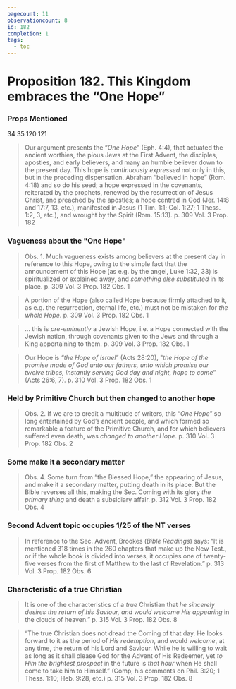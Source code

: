 ```yaml
---
pagecount: 11
observationcount: 8
id: 182
completion: 1
tags:
  - toc
---
```

# Proposition 182. This Kingdom embraces the “One Hope”

### Props Mentioned
34 35 120 121

>Our argument presents the “*One Hope*” (Eph. 4:4), that actuated the ancient worthies, the pious Jews at the First Advent, the disciples, apostles, and early believers, and many an humble believer down to the present day. This hope is *continuously expressed* not only in this, but in the preceding dispensation. Abraham “believed in hope” (Rom. 4:18) and so do his seed; a hope expressed in the covenants, reiterated by the prophets, renewed by the resurrection of Jesus Christ, and preached by the apostles; a hope centred in God (Jer. 14:8 and 17:7, 13, etc.), manifested in Jesus (1 Tim. 1:1; Col. 1:27; 1 Thess. 1:2, 3, etc.), and wrought by the Spirit (Rom. 15:13).
>p. 309 Vol. 3 Prop. 182 
### Vagueness about the "One Hope"
>Obs. 1. Much vagueness exists among believers at the present day in reference to this Hope, owing to the simple fact that the announcement of this Hope (as e.g. by the angel, Luke 1:32, 33) is spiritualized or explained away, and *something else substituted* in its place.
>p. 309 Vol. 3 Prop. 182 Obs. 1

>A portion of the Hope (also called Hope because firmly attached to it, as e.g. the resurrection, eternal life, etc.) must not be mistaken for *the whole Hope*.
>p. 309 Vol. 3 Prop. 182 Obs. 1

>... this is *pre-eminently* a Jewish Hope, i.e. a Hope connected with the Jewish nation, through covenants given to the Jews and through a King appertaining to them.
>p. 309 Vol. 3 Prop. 182 Obs. 1

>Our Hope is “*the Hope of Israel*” (Acts 28:20), "*the Hope of the promise made of God unto our fathers, unto which promise our twelve tribes, instantly serving God day and night, hope to come*” (Acts 26:6, 7).
>p. 310 Vol. 3 Prop. 182 Obs. 1
### Held by Primitive Church but then changed to another hope
>Obs. 2. If we are to credit a multitude of writers, this “*One Hope*” so long entertained by God’s ancient people, and which formed so remarkable a feature of the Primitive Church, and for which believers suffered even death, was *changed to another Hope*.
>p. 310 Vol. 3 Prop. 182 Obs. 2
### Some make it a secondary matter
>Obs. 4. Some turn from “the Blessed Hope,” the appearing of Jesus, and make it a secondary matter, putting death in its place. But the Bible reverses all this, making the Sec. Coming with its glory *the primary thing* and death a subsidiary affair.
>p. 312 Vol. 3 Prop. 182 Obs. 4
### Second Advent topic occupies 1/25 of the NT verses
>In reference to the Sec. Advent, Brookes (*Bible Readings*) says: “It is mentioned 318 times in the 260 chapters that make up the New Test., or if the whole book is divided into verses, it occupies one of twenty-five verses from the first of Matthew to the last of Revelation.”
>p. 313 Vol. 3 Prop. 182 Obs. 6
### Characteristic of a true Christian
>It is one of the characteristics of a *true* Christian that *he sincerely desires the return of his Saviour, and would welcome His appearing* in the clouds of heaven.”
>p. 315 Vol. 3 Prop. 182 Obs. 8

>“The true Christian does not dread the Coming of that day. He looks forward to it as the period of *His redemption*, and would *welcome*, at any time, the return of his Lord and Saviour. While he is willing to wait as long as it shall please God for the Advent of His Redeemer, yet *to Him the brightest prospect* in the future is *that hour* when He shall come to take him to Himself.” (Comp, his comments on Phil. 3:20; 1 Thess. 1:10; Heb. 9:28, etc.)
>p. 315 Vol. 3 Prop. 182 Obs. 8